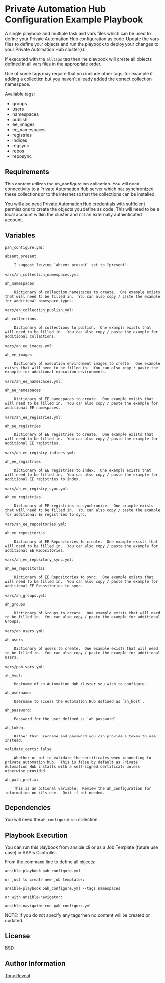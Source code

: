 Private Automation Hub Configuration Example Playbook
=========

A single playbook and multiple task and vars files which can be used to define your Private Automation Hub configuration as code.  Update the vars files to define your objects and run the playbook to deploy your changes to your Private Automation Hub cluster(s).

If executed with the `alltags` tag then the playbook will create all objects defined in all vars files in the appropriate order.

Use of some tags may require that you include other tags; for example if adding a collection but you haven't already added the correct collection namespace.

Available tags:
- groups
- users
- namespaces
- publish
- ee_images
- ee_namespaces
- registries
- indices
- regsync
- repos
- reposync

Requirements
------------

This content utilizes the ah_configuration collection.  You will need connectivity to a Private Automation Hub server which has synchronized these collections or to the internet so that the collections can be installed.

You will also need Private Automation Hub credentials with sufficient permissions to create the objects you define as code.  This will need to be a local account within the cluster and not an externally authenticated account.

Variables
--------------

`pah_configure.yml`:

    absent_present

        I suggest leaving `absent_present` set to "present".

`vars/ah_collection_namespaces.yml`:

    ah_namespaces

        Dictionary of collection namespaces to create.  One example exists that will need to be filled in.  You can also copy / paste the example for additional namespace types.

`vars/ah_collection_publish.yml`:

    ah_collections

        Dictionary of collections to publish.  One example exists that will need to be filled in.  You can also copy / paste the example for additional collections.

`vars/ah_ee_images.yml`:

    ah_ee_images

        Dictionary of execution environment images to create.  One example exists that will need to be filled in.  You can also copy / paste the example for additional execution environments.

`vars/ah_ee_namespaces.yml`:

    ah_ee_namespaces

        Dictionary of EE namespaces to create.  One example exists that will need to be filled in.  You can also copy / paste the example for additional EE namespaces.

`vars/ah_ee_registries.yml`:

    ah_ee_registries

        Dictionary of EE registries to create.  One example exists that will need to be filled in.  You can also copy / paste the example for additional EE registries.

`vars/ah_ee_registry_indices.yml`:

    ah_ee_registries

        Dictionary of EE registries to index.  One example exists that will need to be filled in.  You can also copy / paste the example for additional EE registries to index.

`vars/ah_ee_registry_sync.yml`:

    ah_ee_registries

        Dictionary of EE registries to synchronize.  One example exists that will need to be filled in.  You can also copy / paste the example for additional EE registries to sync.

`vars/ah_ee_repositories.yml`:

    ah_ee_repositories

        Dictionary of EE Repositories to create.  One example exists that will need to be filled in.  You can also copy / paste the example for additional EE Repositories.

`vars/ah_ee_repository_sync.yml`:

    ah_ee_repositories

        Dictionary of EE Repositories to sync.  One example exists that will need to be filled in.  You can also copy / paste the example for additional EE Repositories to sync.

`vars/ah_groups.yml`:

    ah_groups

        Dictionary of Groups to create.  One example exists that will need to be filled in.  You can also copy / paste the example for additional Groups.

`vars/ah_users.yml`:

    ah_users

        Dictionary of users to create.  One example exists that will need to be filled in.  You can also copy / paste the example for additional users.

`vars/pah_vars.yml`:

    ah_host:

        Hostname of an Automation Hub cluster you wish to configure.

    ah_username:

        Username to access the Automation Hub defined as `ah_host`.

    ah_password:

        Password for the user defined as `ah_password`.

    ah_token:

        Rather than username and password you can provide a token to use instead.

    validate_certs: false

        Whether or not to validate the certificates when connecting to private automation hub.  This is false by default as Private Automation Hub installs with a self-signed certificate unless otherwise provided.

    ah_path_prefix:

        This is an optional variable.  Review the ah_configuration for information on it's use.  Omit if not needed.

Dependencies
------------

You will need the `ah_configuration` collection.

Playbook Execution
----------------

You can run this playbook from ansible cli or as a Job Template (future use case) in AAP's Controller.

From the command line to define all objects:

    ansible-playbook pah_configure.yml

    or just to create new job templates:

    ansible-playbook pah_configure.yml --tags namespaces

    or with ansible-navigator:

    ansible-navigator run pah_configure.yml


NOTE: If you do not specify any tags then no content will be created or updated.

License
-------

BSD

Author Information
------------------

[Tony Reveal](https://github.com/tonyreveal)
